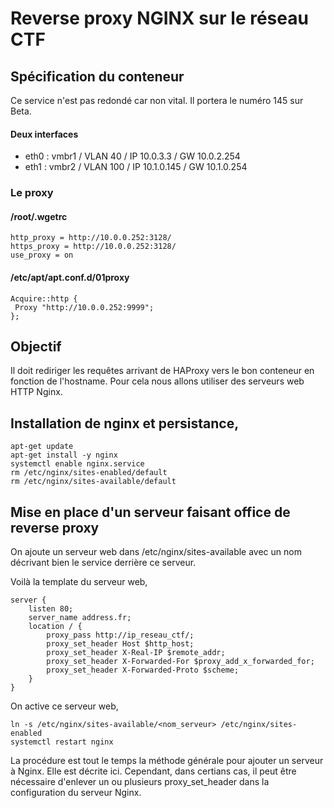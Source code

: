 # Reverse proxy NGINX sur le réseau CTF

## Spécification du conteneur
Ce service n'est pas redondé car non vital. Il portera le numéro 145 sur Beta.

#### Deux interfaces
- eth0 : vmbr1 / VLAN 40 / IP 10.0.3.3 / GW 10.0.2.254
- eth1 : vmbr2 / VLAN 100 / IP 10.1.0.145 / GW 10.1.0.254

### Le proxy

#### /root/.wgetrc
```
http_proxy = http://10.0.0.252:3128/
https_proxy = http://10.0.0.252:3128/
use_proxy = on
```

#### /etc/apt/apt.conf.d/01proxy
```
Acquire::http {
 Proxy "http://10.0.0.252:9999";
};
```

## Objectif
Il doit rediriger les requêtes arrivant de HAProxy vers le bon conteneur en fonction de l'hostname. Pour cela nous allons utiliser des serveurs web HTTP Nginx.

## Installation de nginx et persistance,
```
apt-get update
apt-get install -y nginx
systemctl enable nginx.service
rm /etc/nginx/sites-enabled/default
rm /etc/nginx/sites-available/default
```

## Mise en place d'un serveur faisant office de reverse proxy

On ajoute un serveur web dans /etc/nginx/sites-available avec un nom décrivant bien le service derrière ce serveur.

Voilà la template du serveur web,
```
server {
	listen 80;
	server_name address.fr;
	location / {
		proxy_pass http://ip_reseau_ctf/;
		proxy_set_header Host $http_host;
		proxy_set_header X-Real-IP $remote_addr;
		proxy_set_header X-Forwarded-For $proxy_add_x_forwarded_for;
		proxy_set_header X-Forwarded-Proto $scheme;
	}
}
```

On active ce serveur web,
```
ln -s /etc/nginx/sites-available/<nom_serveur> /etc/nginx/sites-enabled
systemctl restart nginx
```

La procédure est tout le temps la méthode générale pour ajouter un serveur à Nginx. Elle est décrite ici. Cependant, dans certians cas, il peut être nécessaire d'enlever un ou plusieurs proxy\_set\_header dans la configuration du serveur Nginx.
